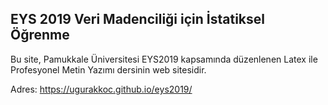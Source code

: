 ## EYS 2019 Veri Madenciliği için İstatiksel Öğrenme

Bu site, Pamukkale Üniversitesi EYS2019 kapsamında düzenlenen Latex ile Profesyonel Metin Yazımı dersinin web sitesidir.

Adres: https://ugurakkoc.github.io/eys2019/
